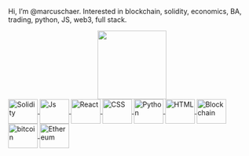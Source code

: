 Hi, I’m @marcuschaer. Interested in blockchain, solidity, economics, BA, trading, python, JS, web3, full stack.

<div align="center">
 <a href="https://github.com/marcuschaer">
  <img height="140em" src="https://github-readme-stats.vercel.app/api?username=marcuschaer&show_icons=true&theme=graywhite&include_all_commits=true&count_private=true"/>
 
</div>
 
 <div>
  <img align="center" alt="Solidity" height="50" width="60" src="https://solidity-portuguese.readthedocs.io/pt/latest/_images/logo.svg">
  <img align="center" alt="Js" height="50" width="60" src="https://img.shields.io/badge/JavaScript-323330?style=for-the-badge&logo=javascript&logoColor=F7DF1E">
  <img align="center" alt="React" height="50" width="60" src="https://img.shields.io/badge/React-20232A?style=for-the-badge&logo=react&logoColor=61DAFB">
  <img align="center" alt="CSS" height="50" width="60" src="https://img.shields.io/badge/CSS-239120?&style=for-the-badge&logo=css3&logoColor=white">
  <img align="center" alt="Python" height="50" width="60" src="https://img.shields.io/badge/Python-14354C?style=for-the-badge&logo=python&logoColor=white">
  <img align="center" alt="HTML" height="50" width="60" src="https://img.shields.io/badge/HTML-239120?style=for-the-badge&logo=html5&logoColor=white">
  <img align="center" alt="Blockchain" height="50" width="60" src="https://img.shields.io/badge/hyperledger-2F3134?style=for-the-badge&logo=hyperledger&logoColor=white">
  <img align="center" alt="bitcoin" height="50" width="60" src="https://img.shields.io/badge/Bitcoin-000000?style=for-the-badge&logo=bitcoin&logoColor=white">
<img align="center" alt="Ethereum" height="50" width="60" src="https://img.shields.io/badge/Ethereum-3C3C3D?style=for-the-badge&logo=Ethereum&logoColor=white">
